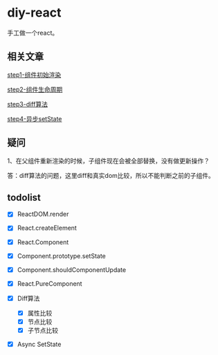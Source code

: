 # diy-react

手工做一个react。


## 相关文章

[step1-组件初始渲染](https://github.com/yhlben/diy-react/blob/master/docs/step1.md)

[step2-组件生命周期](https://github.com/yhlben/diy-react/blob/master/docs/step2.md)

[step3-diff算法](https://github.com/yhlben/diy-react/blob/master/docs/step3.md)

[step4-异步setState](https://github.com/yhlben/diy-react/blob/master/docs/step3.md)



## 疑问

1、在父组件重新渲染的时候，子组件现在会被全部替换，没有做更新操作？

答：diff算法的问题，这里diff和真实dom比较，所以不能判断之前的子组件。

## todolist

* [x] ReactDOM.render
* [x] React.createElement
* [x] React.Component
* [x] Component.prototype.setState
* [x] Component.shouldComponentUpdate
* [x] React.PureComponent
* [x] Diff算法
    * [x] 属性比较
    * [x] 节点比较
    * [x] 子节点比较
* [x] Async SetState

